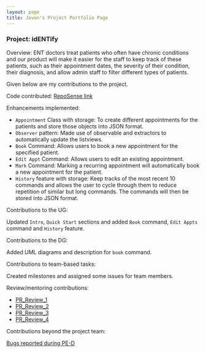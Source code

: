 ```yaml
---
layout: page
title: Jovon's Project Portfolio Page
---
```

### Project: idENTify
Overview:
ENT doctors treat patients who often have chronic conditions and our product will make it easier
for the staff to keep track of these patients, such as their appointment dates, the severity of their condition,
their diagnosis, and allow admin staff to filter different types of patients.

Given below are my contributions to the project.

Code contributed: [RepoSense link](https://nus-cs2103-ay2223s1.github.io/tp-dashboard/?search=jovonlim&breakdown=true&sort=groupTitle&sortWithin=title&since=2022-09-16&timeframe=commit&mergegroup=&groupSelect=groupByRepos&checkedFileTypes=docs~functional-code~test-code~other)

Enhancements implemented:
* `Appointment` Class with storage: To create different appointments for the patients and store those objects into JSON format.
* `Observer` pattern: Made use of observable and extractors to automatically update the listviews.
* `Book` Command: Allows users to book a new appointment for the specified patient.
* `Edit Appt` Command: Allows users to edit an existing appointment.
* `Mark` Command: Marking a recurring appointment will automatically book a new appointment for the patient.
* `History` feature with storage: Keep tracks of the most recent 10 commands and allows the user to cycle through them to reduce repetition of similar but long commands. The commands will then be stored into JSON format.

Contributions to the UG:

Updated `Intro`, `Quick Start` sections and added `Book` command, `Edit Appts` command and `History` feature.

Contributions to the DG:

Added UML diagrams and description for `book` command.

Contributions to team-based tasks:

Created milestones and assigned some issues for team members.

Review/mentoring contributions:

* [PR_Review_1](https://github.com/AY2223S1-CS2103T-T17-4/tp/pull/66)
* [PR_Review_2](https://github.com/AY2223S1-CS2103T-T17-4/tp/pull/76)
* [PR_Review_3](https://github.com/AY2223S1-CS2103T-T17-4/tp/pull/112)
* [PR_Review_4](https://github.com/AY2223S1-CS2103T-T17-4/tp/pull/114)

Contributions beyond the project team:

[Bugs reported during PE-D](https://github.com/JovonLim/ped/issues)
